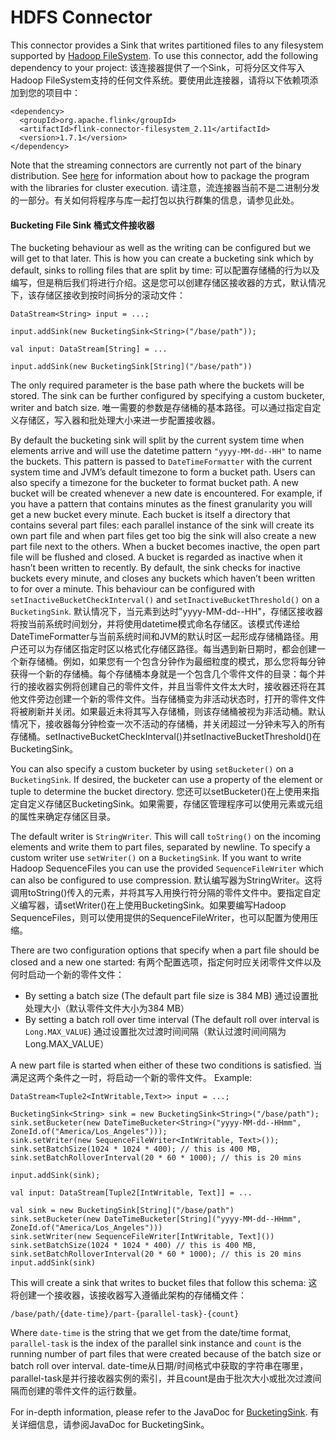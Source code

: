

# HDFS Connector

This connector provides a Sink that writes partitioned files to any filesystem supported by [Hadoop FileSystem](http://hadoop.apache.org). To use this connector, add the following dependency to your project:
该连接器提供了一个Sink，可将分区文件写入Hadoop FileSystem支持的任何文件系统。要使用此连接器，请将以下依赖项添加到您的项目中：


```
<dependency>
  <groupId>org.apache.flink</groupId>
  <artifactId>flink-connector-filesystem_2.11</artifactId>
  <version>1.7.1</version>
</dependency>
```



Note that the streaming connectors are currently not part of the binary distribution. See [here](//ci.apache.org/projects/flink/flink-docs-release-1.7/dev/linking.html) for information about how to package the program with the libraries for cluster execution.
请注意，流连接器当前不是二进制分发的一部分。有关如何将程序与库一起打包以执行群集的信息，请参见此处。

#### Bucketing File Sink 桶式文件接收器

The bucketing behaviour as well as the writing can be configured but we will get to that later. This is how you can create a bucketing sink which by default, sinks to rolling files that are split by time:
可以配置存储桶的行为以及编写，但是稍后我们将进行介绍。这是您可以创建存储区接收器的方式，默认情况下，该存储区接收到按时间拆分的滚动文件：


```
DataStream<String> input = ...;

input.addSink(new BucketingSink<String>("/base/path"));
```





```
val input: DataStream[String] = ...

input.addSink(new BucketingSink[String]("/base/path"))
```



The only required parameter is the base path where the buckets will be stored. The sink can be further configured by specifying a custom bucketer, writer and batch size.
唯一需要的参数是存储桶的基本路径。可以通过指定自定义存储区，写入器和批处理大小来进一步配置接收器。

By default the bucketing sink will split by the current system time when elements arrive and will use the datetime pattern `"yyyy-MM-dd--HH"` to name the buckets. This pattern is passed to `DateTimeFormatter` with the current system time and JVM’s default timezone to form a bucket path. Users can also specify a timezone for the bucketer to format bucket path. A new bucket will be created whenever a new date is encountered. For example, if you have a pattern that contains minutes as the finest granularity you will get a new bucket every minute. Each bucket is itself a directory that contains several part files: each parallel instance of the sink will create its own part file and when part files get too big the sink will also create a new part file next to the others. When a bucket becomes inactive, the open part file will be flushed and closed. A bucket is regarded as inactive when it hasn’t been written to recently. By default, the sink checks for inactive buckets every minute, and closes any buckets which haven’t been written to for over a minute. This behaviour can be configured with `setInactiveBucketCheckInterval()` and `setInactiveBucketThreshold()` on a `BucketingSink`.
默认情况下，当元素到达时"yyyy-MM-dd--HH"，存储区接收器将按当前系统时间划分，并将使用datetime模式命名存储区。该模式传递给DateTimeFormatter与当前系统时间和JVM的默认时区一起形成存储桶路径。用户还可以为存储区指定时区以格式化存储区路径。每当遇到新日期时，都会创建一个新存储桶。例如，如果您有一个包含分钟作为最细粒度的模式，那么您将每分钟获得一个新的存储桶。每个存储桶本身就是一个包含几个零件文件的目录：每个并行的接收器实例将创建自己的零件文件，并且当零件文件太大时，接收器还将在其他文件旁边创建一个新的零件文件。当存储桶变为非活动状态时，打开的零件文件将被刷新并关闭。如果最近未将其写入存储桶，则该存储桶被视为非活动桶。默认情况下，接收器每分钟检查一次不活动的存储桶，并关闭超过一分钟未写入的所有存储桶。setInactiveBucketCheckInterval()并setInactiveBucketThreshold()在BucketingSink。

You can also specify a custom bucketer by using `setBucketer()` on a `BucketingSink`. If desired, the bucketer can use a property of the element or tuple to determine the bucket directory.
您还可以setBucketer()在上使用来指定自定义存储区BucketingSink。如果需要，存储区管理程序可以使用元素或元组的属性来确定存储区目录。

The default writer is `StringWriter`. This will call `toString()` on the incoming elements and write them to part files, separated by newline. To specify a custom writer use `setWriter()` on a `BucketingSink`. If you want to write Hadoop SequenceFiles you can use the provided `SequenceFileWriter` which can also be configured to use compression.
默认编写器为StringWriter。这将调用toString()传入的元素，并将其写入用换行符分隔的零件文件中。要指定自定义编写器，请setWriter()在上使用BucketingSink。如果要编写Hadoop SequenceFiles，则可以使用提供的SequenceFileWriter，也可以配置为使用压缩。

There are two configuration options that specify when a part file should be closed and a new one started:
有两个配置选项，指定何时应关闭零件文件以及何时启动一个新的零件文件：

*   By setting a batch size (The default part file size is 384 MB) 通过设置批处理大小（默认零件文件大小为384 MB）
*   By setting a batch roll over time interval (The default roll over interval is `Long.MAX_VALUE`) 通过设置批次过渡时间间隔（默认过渡时间间隔为Long.MAX_VALUE）

A new part file is started when either of these two conditions is satisfied.
当满足这两个条件之一时，将启动一个新的零件文件。
Example:



```
DataStream<Tuple2<IntWritable,Text>> input = ...;

BucketingSink<String> sink = new BucketingSink<String>("/base/path");
sink.setBucketer(new DateTimeBucketer<String>("yyyy-MM-dd--HHmm", ZoneId.of("America/Los_Angeles")));
sink.setWriter(new SequenceFileWriter<IntWritable, Text>());
sink.setBatchSize(1024 * 1024 * 400); // this is 400 MB,
sink.setBatchRolloverInterval(20 * 60 * 1000); // this is 20 mins

input.addSink(sink);
```





```
val input: DataStream[Tuple2[IntWritable, Text]] = ...

val sink = new BucketingSink[String]("/base/path")
sink.setBucketer(new DateTimeBucketer[String]("yyyy-MM-dd--HHmm", ZoneId.of("America/Los_Angeles")))
sink.setWriter(new SequenceFileWriter[IntWritable, Text]())
sink.setBatchSize(1024 * 1024 * 400) // this is 400 MB, sink.setBatchRolloverInterval(20 * 60 * 1000); // this is 20 mins 
input.addSink(sink)
```



This will create a sink that writes to bucket files that follow this schema:
这将创建一个接收器，该接收器写入遵循此架构的存储桶文件：


```
/base/path/{date-time}/part-{parallel-task}-{count}
```



Where `date-time` is the string that we get from the date/time format, `parallel-task` is the index of the parallel sink instance and `count` is the running number of part files that were created because of the batch size or batch roll over interval.
date-time从日期/时间格式中获取的字符串在哪里，parallel-task是并行接收器实例的索引，并且count是由于批次大小或批次过渡间隔而创建的零件文件的运行数量。

For in-depth information, please refer to the JavaDoc for [BucketingSink](http://flink.apache.org/docs/latest/api/java/org/apache/flink/streaming/connectors/fs/bucketing/BucketingSink.html).
有关详细信息，请参阅JavaDoc for BucketingSink。
